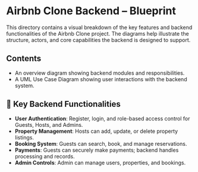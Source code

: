 # Airbnb Clone Backend – Blueprint

This directory contains a visual breakdown of the key features and backend functionalities of the Airbnb Clone project. The diagrams help illustrate the structure, actors, and core capabilities the backend is designed to support.

##  Contents

-  An overview diagram showing backend modules and responsibilities.
-  A UML Use Case Diagram showing user interactions with the backend system.

## 🔧 Key Backend Functionalities

- **User Authentication**: Register, login, and role-based access control for Guests, Hosts, and Admins.
- **Property Management**: Hosts can add, update, or delete property listings.
- **Booking System**: Guests can search, book, and manage reservations.
- **Payments**: Guests can securely make payments; backend handles processing and records.
- **Admin Controls**: Admin can manage users, properties, and bookings.



